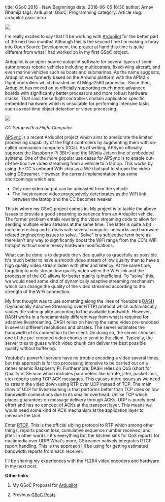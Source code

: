 title: GSoC 2018 - New Beginnings
date: 2018-06-05 18:30
author: Arnav Dhamija
tags: Ardupilot, GSoC, Programming
category: Article
slug: ardupilot-gsoc-intro

![]({filename}/images/ardupilot_logo.jpg)

I'm really excited to say that I'll be working with [Ardupilot](ardupilot.org) for the better part of the next two months! Although this is the second time I'm making a foray into Open Source Development, the project at hand this time is quite different from what I had worked on in my first GSoC project.

Ardupilot is an open-source autopilot software for several types of semi-autonomous robotic vehicles including multicopters, fixed-wing aircraft, and even marine vehicles such as boats and submarines. As the name suggests, Ardupilot was formerly based on the Arduino platform with the APM2.x flight controllers which boasted an ATMega2560 processor. Since then, Ardupilot has moved on to officially supporting much more advanced boards with significantly better processors and more robust hardware stacks. That said, these flight controllers contain application specific embedded hardware which is unsuitable for performing intensive tasks such as real-time object detection or video processing.

![]({filename}/images/apsync-configurator.png)

*CC Setup with a Flight Computer*

[APSync](http://ardupilot.org/dev/docs/apsync-intro.html) is a recent Ardupilot project which aims to ameliorate the limited processing capability of the flight controllers by augmenting them with so-called companion computers (CCs). As of writing, APSync officially supports the Raspberry Pi 3B(+) and the NVidia Jetson line of embedded systems. One of the more popular use cases for APSync is to enable out-of-the-box live video streaming from a vehicle to a laptop. This works by using the CC's onboard WiFi chip as a WiFi hotspot to stream the video using GStreamer. However, the current implementation has some shortcomings which are:

* Only one video output can be unicasted from the vehicle
* The livestreamed video progressively deteriorates as the WiFi link between the laptop and the CC becomes weaker

This is where my GSoC project comes in. My project is to tackle the above issues to provide a good streaming experience from an Ardupilot vehicle. The former problem entails rewriting the video streaming code to allow for sending multiple video streams at the same time. The latter is quite a bit more interesting and it deals with several computer networks and hardware related engineering issues to solve. "Solve" is a subjective term here as there isn't any way to significantly boost the WiFi range from the CC's WiFi hotspot without some messy hardware modifications.

What can be done is to degrade the video quality as gracefully as possible. It's much better to have a smooth video stream of low quality than to have a high quality video stream laden with jitter and latency. At the same time, targeting to only stream low quality video when the WiFi link and the processor of the CC allows for better quality is inefficient. To "solve" this, we would need some kind of dynamically adaptive streaming mechanism which can change the quality of the video streamed according to the strength of the WiFi connection.

My first thought was to use something along the lines of Youtube's [DASH](https://en.wikipedia.org/wiki/Dynamic_Adaptive_Streaming_over_HTTP
) (Dynamically Adaptive Streaming over HTTP) protocol which automatically scales the video quality according to the available bandwidth. However, DASH works in a fundamentally different way from what is required for adaptive livestreaming. DASH relies on having the same video pre-encoded in several different resolutions and bitrates. The server estimates the bandwidth of its connection to the client. On doing so, the server chooses one of the pre-encoded video chunks to send to the client. Typically, the server tries to guess which video chunk can deliver the best possible quality without buffering.

Youtube's powerful servers have no trouble encoding a video several times, but this approach is far too processing intensive to be carried out on a rather anemic Raspberry Pi. Furthermore, DASH relies on QoS (short for Quality of Service which includes parameters like bitrate, jitter, packet loss, etc) reports using TCP ACK messages. This causes more issues as we need to stream the video down using RTP over UDP instead of TCP. The main draw of UDP for livestreaming is that performs  better than TCP does on low bandwidth connections due to its smaller overhead. Unlike TCP which places guarantees on message delivery through ACKs, UDP is purely best effort and has no concept of ACKs at the transport layer. This means we would need some kind of ACK mechanism at the application layer to measure the QoS.

Enter [RTCP](https://tools.ietf.org/html/rfc3550). This is the official sibling protocol to RTP which among other things, reports packet loss, cumulative sequence number received, and jitter. In other words - it's everything but the kitchen sink for QoS reports for multimedia over UDP! What's more, GStreamer natively integrates RTCP report handling. This is the approach I'll be using for getting estimated bandwidth reports from each receiver.

I'll be sharing my experiences with the H.264 video encoders and hardware in my next post.

**Other links**

1) My GSoC Proposal for [Ardupilot](https://docs.google.com/document/d/17iZgdBqVHGa-ny3XQ73sAKmYxeUcWsS3eeeKzBS8F4s/edit?usp=sharing)

2) Previous [GSoC Posts](http://arnavdhamija.com/blog/tag/gsoc.html)